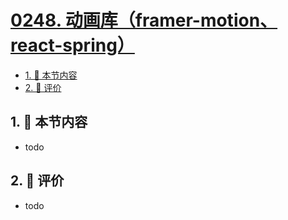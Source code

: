 # [0248. 动画库（framer-motion、react-spring）](https://github.com/tnotesjs/TNotes.react/tree/main/notes/0248.%20%E5%8A%A8%E7%94%BB%E5%BA%93%EF%BC%88framer-motion%E3%80%81react-spring%EF%BC%89)

<!-- region:toc -->

- [1. 🎯 本节内容](#1--本节内容)
- [2. 🫧 评价](#2--评价)

<!-- endregion:toc -->

## 1. 🎯 本节内容

- todo

## 2. 🫧 评价

- todo
